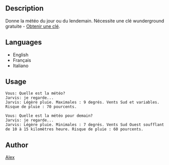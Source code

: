 <!---
IMPORTANT
=========
This README.md is displayed in the WebStore as well as within Jarvis app
Please do not change the structure of this file
Fill-in Description, Usage & Author sections
Make sure to rename the [en] folder into the language code your plugin is written in (ex: fr, es, de, it...)
For multi-language plugin:
- clone the language directory and translate commands/functions.sh
- optionally write the Description / Usage sections in several languages
-->
## Description
Donne la météo du jour ou du lendemain.
Nécessite une clé wunderground gratuite - [Obtenir une clé](https://www.wunderground.com/weather/api/).

## Languages
* English
* Français
* Italiano

## Usage
```
Vous: Quelle est la météo?
Jarvis: je regarde...
Jarvis: Légère pluie. Maximales : 9 degrés. Vents Sud et variables. Risque de pluie : 70 pourcents.

Vous: Quelle est la météo pour demain?
Jarvis: je regarde...
Jarvis: Légère pluie. Minimales : 7 degrés. Vents Sud Ouest soufflant de 10 à 15 kilomètres heure. Risque de pluie : 60 pourcents.
```

## Author
[Alex](https://github.com/alexylem)
